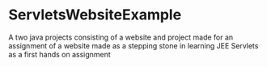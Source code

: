 # ServletsWebsiteExample
A two java projects consisting of a website and project made for an assignment of a website made as a stepping stone in learning JEE Servlets as a first hands on assignment
